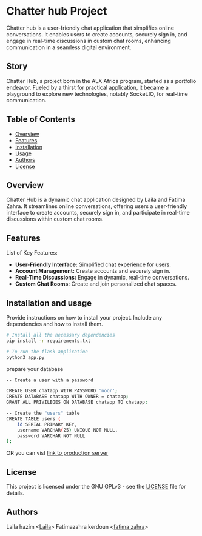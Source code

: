# Chatter hub Project

Chatter hub is a user-friendly chat application that simplifies online conversations. It enables users to create accounts, securely sign in, and engage in real-time discussions in custom chat rooms, enhancing communication in a seamless digital environment.

## Story

Chatter Hub, a project born in the ALX Africa program, started as a portfolio endeavor. Fueled by a thirst for practical application, it became a playground to explore new technologies, notably Socket.IO, for real-time communication.

## Table of Contents
- [Overview](#overview)
- [Features](#features)
- [Installation](#installation)
- [Usage](#usage)
- [Authors](#Authors)
- [License](#license)

## Overview

Chatter Hub is a dynamic chat application designed by Laila and Fatima Zahra. It streamlines online conversations, offering users a user-friendly interface to create accounts, securely sign in, and participate in real-time discussions within custom chat rooms.


## Features

List of Key Features:
- **User-Friendly Interface:** Simplified chat experience for users.
- **Account Management:** Create accounts and securely sign in.
- **Real-Time Discussions:** Engage in dynamic, real-time conversations.
- **Custom Chat Rooms:** Create and join personalized chat spaces.

## Installation and usage 

Provide instructions on how to install your project. Include any dependencies and how to install them.

```bash
# Install all the necessary dependencies
pip install -r requirements.txt

# To run the flask application 
python3 app.py
```
prepare your database 

```bash
-- Create a user with a password

CREATE USER chatapp WITH PASSWORD 'noor';
CREATE DATABASE chatapp WITH OWNER = chatapp;
GRANT ALL PRIVILEGES ON DATABASE chatapp TO chatapp;

```

```bash
-- Create the "users" table
CREATE TABLE users (
    id SERIAL PRIMARY KEY,
    username VARCHAR(25) UNIQUE NOT NULL,
    password VARCHAR NOT NULL
);
```

OR you can vist [link to production server ](http://3.50.50.50.5)

## License

This project is licensed under the GNU GPLv3 - see the [LICENSE](https://choosealicense.com/licenses/gpl-3.0/) file for details.

## Authors
Laila hazim <[Laila](https://github.com/laila22haz)>
Fatimazahra kerdoun <[fatima zahra](https://github.com/Fatimazahraker)>